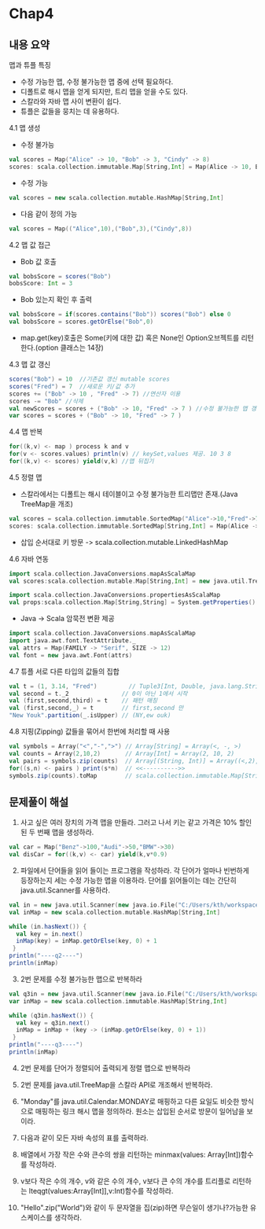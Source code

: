 # Chap4

## 내용 요약
맵과 튜플 특징
- 수정 가능한 맵, 수정 불가능한 맵 중에 선택 필요하다.
- 디폴트로 해시 맵을 얻게 되지만, 트리 맵을 얻을 수도 있다.
- 스칼라와 자바 맵 사이 변환이 쉽다.
- 튜플은 값들을 뭉치는 데 유용하다.


4.1 맵 생성
 - 수정 불가능
```scala
val scores = Map("Alice" -> 10, "Bob" -> 3, "Cindy" -> 8)
scores: scala.collection.immutable.Map[String,Int] = Map(Alice -> 10, Bob -> 3, Cindy -> 8)
```

 - 수정 가능
```scala
val scores = new scala.collection.mutable.HashMap[String,Int]
```

 - 다음 같이 정의 가능
```scala
val scores = Map(("Alice",10),("Bob",3),("Cindy",8))
```

4.2 맵 값 접근
 - Bob 값 호출
```scala
val bobsScore = scores("Bob")
bobsScore: Int = 3
```

 - Bob 있는지 확인 후 출력
```scala
val bobsScore = if(scores.contains("Bob")) scores("Bob") else 0
val bobsScore = scores.getOrElse("Bob",0)
```

 -  map.get(key)호출은 Some(키에 대한 값) 혹은 None인 Option오브젝트를 리턴한다.(option 클래스는 14장)


4.3 맵 값 갱신
```scala
scores("Bob") = 10  //기존값 갱신 mutable scores
scores("Fred") = 7  //새로운 키/값 추가
scores += ("Bob" -> 10 , "Fred" -> 7) //연산자 이용
scores -= "Bob" //삭제
val newScores = scores + ("Bob" -> 10, "Fred" -> 7 ) //수정 불가능한 맵 갱신 immutable scores
var scores = scores + ("Bob" -> 10, "Fred" -> 7 )
```

4.4 맵 반복
```scala
for((k,v) <- map ) process k and v
for(v <- scores.values) println(v) // keySet,values 제공. 10 3 8
for((k,v) <- scores) yield(v,k) //맵 뒤집기
```

4.5 정렬 맵
 -  스칼라에서는 디폴트는 해시 테이블이고 수정 불가능한 트리맵만 존재.(Java TreeMap을 개조)
```scala
val scores = scala.collection.immutable.SortedMap("Alice"->10,"Fred"->7,"Bob"->3,"Cindy" ->8)
scores: scala.collection.immutable.SortedMap[String,Int] = Map(Alice -> 10, Bob -> 3, Cindy -> 8, Fred -> 7)
```
 -  삽입 순서대로 키 방문 -> scala.collection.mutable.LinkedHashMap


4.6 자바 연동
```scala
import scala.collection.JavaConversions.mapAsScalaMap
val scores:scala.collection.mutable.Map[String,Int] = new java.util.TreeMap[String,Int]

import scala.collection.JavaConversions.propertiesAsScalaMap
val props:scala.collection.Map[String,String] = System.getProperties()
```
 - Java -> Scala 암묵전 변환 제공
```scala
import scala.collection.JavaConversions.mapAsScalaMap
import java.awt.font.TextAttribute._
val attrs = Map(FAMILY -> "Serif", SIZE -> 12)
val font = new java.awt.Font(attrs) 
```

4.7 튜플
서로 다른 타입의 값들의 집합
```scala
val t = (1, 3.14, "Fred")         // Tuple3[Int, Double, java.lang.String]
val second = t._2               // 0이 아닌 1에서 시작
val (first,second,third) = t    // 패턴 매칭
val (first,second,_) = t        // first,second 만
"New Youk".partition(_.isUpper) // (NY,ew ouk)
```

4.8 지핑(Zipping) 
값들을 묶어서 한번에 처리할 때 사용
```scala
val symbols = Array("<","-",">") // Array[String] = Array(<, -, >)
val counts = Array(2,10,2)       // Array[Int] = Array(2, 10, 2)
val pairs = symbols.zip(counts)  // Array[(String, Int)] = Array((<,2), (-,10), (>,2))
for((s,n) <- pairs ) print(s*n)  // <<---------->>
symbols.zip(counts).toMap        // scala.collection.immutable.Map[String,Int] = Map(< -> 2, - -> 10, > -> 2)
```

## 문제풀이 해설
1. 사고 싶은 여러 장치의 가격 맵을 만들라. 그러고 나서 키는 같고 가격은 10% 할인된 두 번째 맵을 생성하라.
```scala
val car = Map("Benz"->100,"Audi"->50,"BMW"->30)
val disCar = for((k,v) <- car) yield(k,v*0.9)
```
2. 파일에서 단어들을 읽어 들이는 프로그램을 작성하라. 각 단어가 얼마나 빈번하게 등장하는지 세는 수정 가능한 맵을 이용하라.
단어를 읽어들이는 데는 간단히 java.util.Scanner를 사용하라.
```scala
val in = new java.util.Scanner(new java.io.File("C:/Users/kth/workspace/test/myfile.txt"))
val inMap = new scala.collection.mutable.HashMap[String,Int]

while (in.hasNext()) {
  val key = in.next()
  inMap(key) = inMap.getOrElse(key, 0) + 1
 }
println("----q2----")
println(inMap)
```
3. 2번 문제를 수정 불가능한 맵으로 반복하라
```scala
val q3in = new java.util.Scanner(new java.io.File("C:/Users/kth/workspace/test/myfile.txt"))
var inMap = new scala.collection.immutable.HashMap[String,Int]

while (q3in.hasNext()) {
  val key = q3in.next()
  inMap = inMap + (key -> (inMap.getOrElse(key, 0) + 1))
 }
println("----q3----")
println(inMap)
```
4. 2번 문제를 단어가 정렬되어 출력되게 정렬 맵으로 반복하라

5. 2번 문제를 java.util.TreeMap을 스칼라 API로 개조해서 반복하라.

6. "Monday"를 java.util.Calendar.MONDAY로 매핑하고 다른 요일도 비슷한 방식으로 매핑하는
링크 해시 맵을 정의하라. 원소는 삽입된 순서로 방문이 일어남을 보이라.

7. 다음과 같이 모든 자바 속성의 표를 출력하라.

8. 배열에서 가장 작은 수와 큰수의 쌍을 리턴하는 minmax(values: Array[Int])함수를 작성하라.

9. v보다 작은 수의 개수, v와 같은 수의 개수, v보다 큰 수의 개수를 트리플로 리턴하는 lteqgt(values:Array[Int]],v:Int)함수를 작성하라.

10. "Hello".zip("World")와 같이 두 문자열을 집(zip)하면 무슨일이 생기나?가능한 유스케이스를 생각하라.

